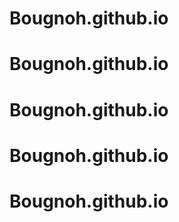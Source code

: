 # Bougnoh.github.io
# Bougnoh.github.io
# Bougnoh.github.io
# Bougnoh.github.io
# Bougnoh.github.io

